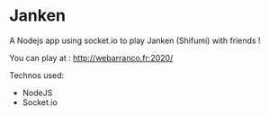 # Janken
A Nodejs app using socket.io to play Janken (Shifumi) with friends !

You can play at : http://webarranco.fr:2020/

Technos used:
- NodeJS
- Socket.io

